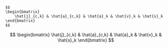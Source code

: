 ```
$$
\begin{bmatrix}
    \hat{j}_{c,k} & \hat{a}_{c,k} & \hat{a}_k & \hat{v}_k & \hat{s}_k
\end{bmatrix}
$$
```

$$
\begin{bmatrix}
    \hat{j}_{c,k} & \hat{a}_{c,k} & \hat{a}_k & \hat{v}_k & \hat{s}_k
\end{bmatrix}
$$
